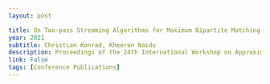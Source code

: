 ```yaml
---
layout: post

title: On Two-pass Streaming Algorithms for Maximum Bipartite Matching
year: 2021
subtitle: Christian Konrad, Kheeran Naidu
description: Proceedings of the 24th International Workshop on Approximation Algorithms for Combinatorial Optimization Problems (APPROX 2021)
link: False
tags: [Conference Publications]
---
```


